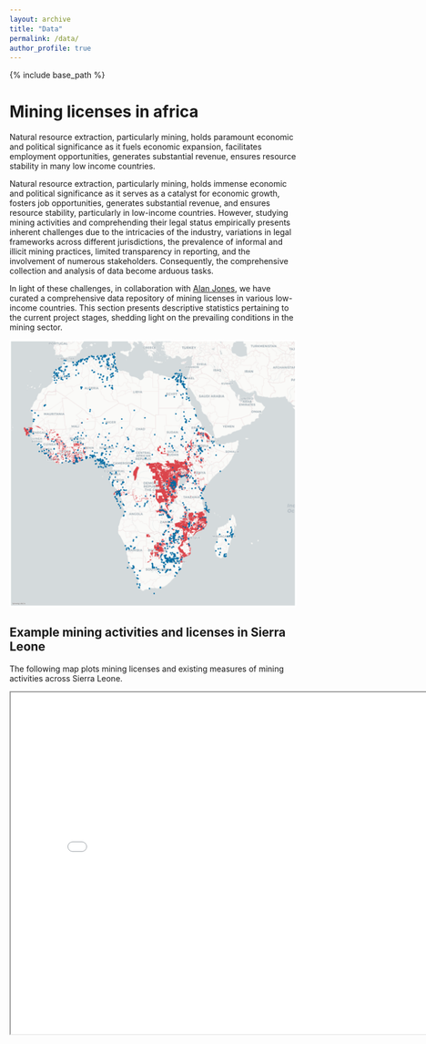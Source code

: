```yaml
---
layout: archive
title: "Data"
permalink: /data/
author_profile: true
---
```

{% include base_path %}

# Mining licenses in africa

Natural resource extraction, particularly mining, holds paramount economic and political significance as it fuels economic expansion, facilitates employment opportunities, generates substantial revenue, ensures resource stability in many low income countries.

Natural resource extraction, particularly mining, holds immense economic and political significance as it serves as a catalyst for economic growth, fosters job opportunities, generates substantial revenue, and ensures resource stability, particularly in low-income countries. However, studying mining activities and comprehending their legal status empirically presents inherent challenges due to the intricacies of the industry, variations in legal frameworks across different jurisdictions, the prevalence of informal and illicit mining practices, limited transparency in reporting, and the involvement of numerous stakeholders. Consequently, the comprehensive collection and analysis of data become arduous tasks.

In light of these challenges, in collaboration with [Alan Jones](https://www.linkedin.com/in/alanksjones/), we have curated a comprehensive data repository of mining licenses in various low-income countries. This section presents descriptive statistics pertaining to the current project stages, shedding light on the prevailing conditions in the mining sector.


![1687158122065](image/data_projects/production_licenses_all.png)


## Example mining activities and licenses in Sierra Leone

The following map plots mining licenses and existing measures of mining activities across Sierra Leone.

<iframe src="/files/maps/sle_production_licenses.html" height="600" width="800"> </iframe>
